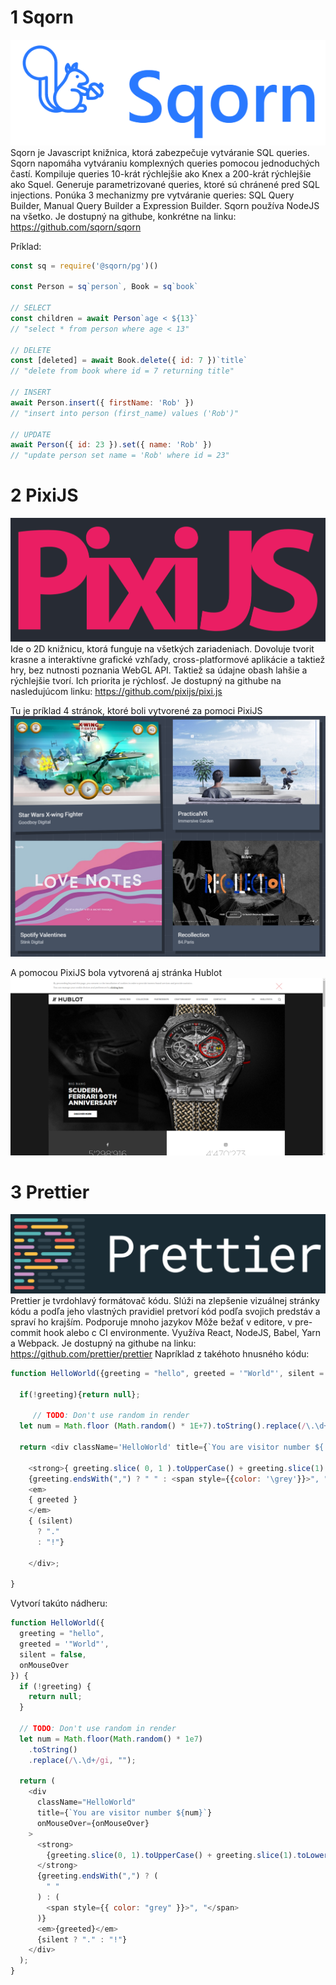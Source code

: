 # 1 Sqorn
![Sqorn logo](images/Sqorn_logo.png)
Sqorn je Javascript knižnica, ktorá zabezpečuje vytváranie SQL queries. Sqorn napomáha vytváraniu komplexných queries pomocou jednoduchých častí. Kompiluje queries 10-krát rýchlejšie ako Knex a 200-krát rýchlejšie ako Squel. Generuje parametrizované queries, ktoré sú chránené pred SQL injections.
Ponúka 3 mechanizmy pre vytváranie queries: SQL Query Builder, Manual Query Builder a Expression Builder.
Sqorn používa NodeJS na všetko.
Je dostupný na githube, konkrétne na linku: https://github.com/sqorn/sqorn

Príklad: 

```javascript
const sq = require('@sqorn/pg')()

const Person = sq`person`, Book = sq`book`

// SELECT
const children = await Person`age < ${13}`
// "select * from person where age < 13"

// DELETE
const [deleted] = await Book.delete({ id: 7 })`title`
// "delete from book where id = 7 returning title"

// INSERT
await Person.insert({ firstName: 'Rob' })
// "insert into person (first_name) values ('Rob')"

// UPDATE
await Person({ id: 23 }).set({ name: 'Rob' })
// "update person set name = 'Rob' where id = 23"
```


# 2 PixiJS
![PixiJS logo](images/PixiJS_logo.png)
Ide o 2D knižnicu, ktorá funguje na všetkých zariadeniach.
Dovoluje tvorit krasne a interaktívne grafické vzhľady, cross-platformové aplikácie a taktiež hry, bez nutnosti poznania WebGL API. Taktiež sa údajne obash lahšie a rýchlejšie tvorí.
Ich priorita je rýchlosť.
Je dostupný na githube na nasledujúcom linku: https://github.com/pixijs/pixi.js

Tu je príklad 4 stránok, ktoré boli vytvorené za pomoci PixiJS
![Examples](images/PixiJS_examples.png)

A pomocou PixiJS bola vytvorená aj stránka Hublot
![Hublot](images/PixiJS_Hublot.png)


# 3 Prettier
![Prettier logo](images/Prettier_logo.png)
Prettier je tvrdohlavý formátovač kódu. Slúži na zlepšenie vizuálnej stránky kódu a podľa jeho vlastných pravidiel pretvorí kód podľa svojich predstáv a spraví ho krajším. Podporuje mnoho jazykov
Môže bežať v editore, v pre-commit hook alebo c CI environmente.
Využíva React, NodeJS, Babel, Yarn a Webpack.
Je dostupný na githube na linku: https://github.com/prettier/prettier
Napríklad z takéhoto hnusného kódu:

```javascript
function HelloWorld({greeting = "hello", greeted = '"World"', silent = false, onMouseOver,}) {

  if(!greeting){return null};

     // TODO: Don't use random in render
  let num = Math.floor (Math.random() * 1E+7).toString().replace(/\.\d+/ig, "")

  return <div className='HelloWorld' title={`You are visitor number ${ num }`} onMouseOver={onMouseOver}>

    <strong>{ greeting.slice( 0, 1 ).toUpperCase() + greeting.slice(1).toLowerCase() }</strong>
    {greeting.endsWith(",") ? " " : <span style={{color: '\grey'}}>", "</span> }
    <em>
	{ greeted }
	</em>
    { (silent)
      ? "."
      : "!"}

    </div>;

}
```

Vytvorí takúto nádheru:

```javascript
function HelloWorld({
  greeting = "hello",
  greeted = '"World"',
  silent = false,
  onMouseOver
}) {
  if (!greeting) {
    return null;
  }

  // TODO: Don't use random in render
  let num = Math.floor(Math.random() * 1e7)
    .toString()
    .replace(/\.\d+/gi, "");

  return (
    <div
      className="HelloWorld"
      title={`You are visitor number ${num}`}
      onMouseOver={onMouseOver}
    >
      <strong>
        {greeting.slice(0, 1).toUpperCase() + greeting.slice(1).toLowerCase()}
      </strong>
      {greeting.endsWith(",") ? (
        " "
      ) : (
        <span style={{ color: "grey" }}>", "</span>
      )}
      <em>{greeted}</em>
      {silent ? "." : "!"}
    </div>
  );
}
```
